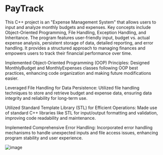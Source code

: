 # PayTrack
This C++ project is an "Expense Management System" that allows users to input and analyze monthly budgets and expenses. Key concepts include Object-Oriented Programming, File Handling, Exception Handling, and Inheritance. The program features user-friendly input, budget vs. actual expense analysis, persistent storage of data, detailed reporting, and error handling. It provides a structured approach to managing finances and empowers users to track their financial performance over time.

Implemented Object-Oriented Programming (OOP) Principles: Designed MonthlyBudget and MonthlyExpenses classes following OOP best practices, enhancing code organization and making future modifications easier.

Leveraged File Handling for Data Persistence: Utilized file handling techniques to store and retrieve budget and expense data, ensuring data integrity and reliability for long-term use.

Utilized Standard Template Library (STL) for Efficient Operations: Made use of standard C++ libraries like STL for input/output formatting and validation, improving code readability and maintenance.

Implemented Comprehensive Error Handling: Incorporated error handling mechanisms to handle unexpected inputs and file access issues, enhancing program stability and user experience.

![image](https://github.com/vishwajeetk5/PayTrack/assets/119106702/bc623fb2-cf43-447d-8d4a-f9df414aee58)
